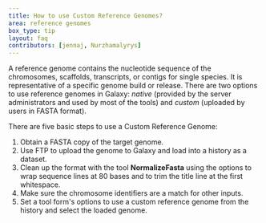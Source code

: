 ```yaml
---
title: How to use Custom Reference Genomes?
area: reference genomes
box_type: tip
layout: faq
contributors: [jennaj, Nurzhamalyrys]
---
```



A reference genome contains the nucleotide sequence of the chromosomes, scaffolds, transcripts, or contigs for single species. It is representative of a specific genome build or release. There are two options to use reference genomes in Galaxy: _native_ (provided by the server administrators and used by most of the tools) and _custom_ (uploaded by users in FASTA format). 

There are five basic steps to use a Custom Reference Genome:

1. Obtain a FASTA copy of the target genome.
2. Use FTP to upload the genome to Galaxy and load into a history as a dataset.
3. Clean up the format with the tool **NormalizeFasta** using the options to wrap sequence lines at 80 bases and to trim the title line at the first whitespace.
4. Make sure the chromosome identifiers are a match for other inputs.
5. Set a tool form's options to use a custom reference genome from the history and select the loaded genome.
